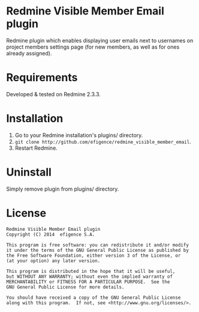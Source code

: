 # Redmine Visible Member Email plugin

Redmine plugin which enables displaying user emails next to usernames on project members settings page (for new members, as well as for ones already assigned).

# Requirements

Developed & tested on Redmine 2.3.3.

# Installation

1. Go to your Redmine installation's plugins/ directory.
2. `git clone http://github.com/efigence/redmine_visible_member_email`.
3. Restart Redmine.

# Uninstall

Simply remove plugin from plugins/ directory.

# License

    Redmine Visible Member Email plugin
    Copyright (C) 2014  efigence S.A.

    This program is free software: you can redistribute it and/or modify
    it under the terms of the GNU General Public License as published by
    the Free Software Foundation, either version 3 of the License, or
    (at your option) any later version.

    This program is distributed in the hope that it will be useful,
    but WITHOUT ANY WARRANTY; without even the implied warranty of
    MERCHANTABILITY or FITNESS FOR A PARTICULAR PURPOSE.  See the
    GNU General Public License for more details.

    You should have received a copy of the GNU General Public License
    along with this program.  If not, see <http://www.gnu.org/licenses/>.
